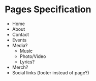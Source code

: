 # Pages Specification

- Home
- About
- Contact
- Events
- Media?
  - Music
  - Photo/Video
  - Lyrics?
- Merch?
- Social links (footer instead of page?)
